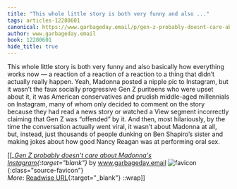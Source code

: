 ```yaml
---
title: "This whole little story is both very funny and also ..."
tags: articles-12280601
canonical: https://www.garbageday.email/p/gen-z-probably-doesnt-care-about?token=eyJ1c2VyX2lkIjoxMDM2MjA0MSwicG9zdF9pZCI6NDU0MTE0OTAsIl8iOiIvaHdFbiIsImlhdCI6MTYzOTQ0MjE1NywiZXhwIjoxNjM5NDQ1NzU3LCJpc3MiOiJwdWItOTMxNyIsInN1YiI6InBvc3QtcmVhY3Rpb24ifQ.Jy0w_DbemEEF9fM1DPBQpQuT9aRyd66chf65imunRNk
author: www.garbageday.email
book: 12280601
hide_title: true
---
```


This whole little story is both very funny and also basically how everything works now — a reaction of a reaction of a reaction to a thing that didn’t actually really happen. Yeah, Madonna posted a nipple pic to Instagram, but it wasn’t the faux socially progressive Gen Z puriteens who were upset about it, it was American conservatives and prudish middle-aged millennials on Instagram, many of whom only decided to comment on the story because they had read a news story or watched a View segment incorrectly claiming that Gen Z was “offended” by it. And then, most hilariously, by the time the conversation actually went viral, it wasn’t about Madonna at all, but, instead, just thousands of people dunking on Ben Shapiro’s sister and making jokes about how good Nancy Reagan was at performing oral sex.


[[<cite>_[Gen Z probably doesn't care about Madonna's Instagram](https://www.garbageday.email/p/gen-z-probably-doesnt-care-about?token=eyJ1c2VyX2lkIjoxMDM2MjA0MSwicG9zdF9pZCI6NDU0MTE0OTAsIl8iOiIvaHdFbiIsImlhdCI6MTYzOTQ0MjE1NywiZXhwIjoxNjM5NDQ1NzU3LCJpc3MiOiJwdWItOTMxNyIsInN1YiI6InBvc3QtcmVhY3Rpb24ifQ.Jy0w_DbemEEF9fM1DPBQpQuT9aRyd66chf65imunRNk){:target="_blank"}_</cite> by www.garbageday.email ![favicon](https://s2.googleusercontent.com/s2/favicons?domain=www.garbageday.email){:class="source-favicon"}<br>
_More_: [Readwise URL](https://readwise.io/open/258625158){:target="_blank"}
::wrap]]